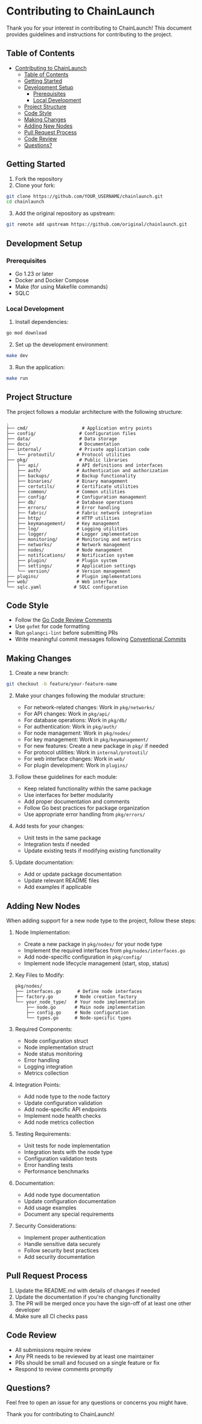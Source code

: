 # Contributing to ChainLaunch

Thank you for your interest in contributing to ChainLaunch! This document provides guidelines and instructions for contributing to the project.

## Table of Contents

- [Contributing to ChainLaunch](#contributing-to-chainlaunch)
	- [Table of Contents](#table-of-contents)
	- [Getting Started](#getting-started)
	- [Development Setup](#development-setup)
		- [Prerequisites](#prerequisites)
		- [Local Development](#local-development)
	- [Project Structure](#project-structure)
	- [Code Style](#code-style)
	- [Making Changes](#making-changes)
	- [Adding New Nodes](#adding-new-nodes)
	- [Pull Request Process](#pull-request-process)
	- [Code Review](#code-review)
	- [Questions?](#questions)

## Getting Started

1. Fork the repository
2. Clone your fork:
  ```bash
  git clone https://github.com/YOUR_USERNAME/chainlaunch.git
  cd chainlaunch
  ```
3. Add the original repository as upstream:
  ```bash
  git remote add upstream https://github.com/original/chainlaunch.git
  ```

## Development Setup

### Prerequisites

- Go 1.23 or later
- Docker and Docker Compose
- Make (for using Makefile commands)
- SQLC

### Local Development

1. Install dependencies:
  ```bash
  go mod download
  ```

2. Set up the development environment:
  ```bash
  make dev
  ```

3. Run the application:
  ```bash
  make run
  ```

## Project Structure

The project follows a modular architecture with the following structure:

```
.
├── cmd/                    # Application entry points
├── config/                # Configuration files
├── data/                  # Data storage
├── docs/                  # Documentation
├── internal/              # Private application code
│   └── protoutil/        # Protocol utilities
├── pkg/                   # Public libraries
│   ├── api/              # API definitions and interfaces
│   ├── auth/             # Authentication and authorization
│   ├── backups/          # Backup functionality
│   ├── binaries/         # Binary management
│   ├── certutils/        # Certificate utilities
│   ├── common/           # Common utilities
│   ├── config/           # Configuration management
│   ├── db/               # Database operations
│   ├── errors/           # Error handling
│   ├── fabric/           # Fabric network integration
│   ├── http/             # HTTP utilities
│   ├── keymanagement/    # Key management
│   ├── log/              # Logging utilities
│   ├── logger/           # Logger implementation
│   ├── monitoring/       # Monitoring and metrics
│   ├── networks/         # Network management
│   ├── nodes/            # Node management
│   ├── notifications/    # Notification system
│   ├── plugin/           # Plugin system
│   ├── settings/         # Application settings
│   └── version/          # Version management
├── plugins/              # Plugin implementations
├── web/                  # Web interface
└── sqlc.yaml            # SQLC configuration
```

## Code Style

- Follow the [Go Code Review Comments](https://github.com/golang/go/wiki/CodeReviewComments)
- Use `gofmt` for code formatting
- Run `golangci-lint` before submitting PRs
- Write meaningful commit messages following [Conventional Commits](https://www.conventionalcommits.org/)

## Making Changes

1. Create a new branch:
  ```bash
  git checkout -b feature/your-feature-name
  ```

2. Make your changes following the modular structure:
   - For network-related changes: Work in `pkg/networks/`
   - For API changes: Work in `pkg/api/`
   - For database operations: Work in `pkg/db/`
   - For authentication: Work in `pkg/auth/`
   - For node management: Work in `pkg/nodes/`
   - For key management: Work in `pkg/keymanagement/`
   - For new features: Create a new package in `pkg/` if needed
   - For protocol utilities: Work in `internal/protoutil/`
   - For web interface changes: Work in `web/`
   - For plugin development: Work in `plugins/`

3. Follow these guidelines for each module:
   - Keep related functionality within the same package
   - Use interfaces for better modularity
   - Add proper documentation and comments
   - Follow Go best practices for package organization
   - Use appropriate error handling from `pkg/errors/`

4. Add tests for your changes:
   - Unit tests in the same package
   - Integration tests if needed
   - Update existing tests if modifying existing functionality

5. Update documentation:
   - Add or update package documentation
   - Update relevant README files
   - Add examples if applicable

## Adding New Nodes

When adding support for a new node type to the project, follow these steps:

1. Node Implementation:
   - Create a new package in `pkg/nodes/` for your node type
   - Implement the required interfaces from `pkg/nodes/interfaces.go`
   - Add node-specific configuration in `pkg/config/`
   - Implement node lifecycle management (start, stop, status)

2. Key Files to Modify:
   ```
   pkg/nodes/
   ├── interfaces.go      # Define node interfaces
   ├── factory.go        # Node creation factory
   └── your_node_type/   # Your node implementation
       ├── node.go       # Main node implementation
       ├── config.go     # Node configuration
       └── types.go      # Node-specific types
   ```

3. Required Components:
   - Node configuration struct
   - Node implementation struct
   - Node status monitoring
   - Error handling
   - Logging integration
   - Metrics collection

4. Integration Points:
   - Add node type to the node factory
   - Update configuration validation
   - Add node-specific API endpoints
   - Implement node health checks
   - Add node metrics collection

5. Testing Requirements:
   - Unit tests for node implementation
   - Integration tests with the node type
   - Configuration validation tests
   - Error handling tests
   - Performance benchmarks

6. Documentation:
   - Add node type documentation
   - Update configuration documentation
   - Add usage examples
   - Document any special requirements

7. Security Considerations:
   - Implement proper authentication
   - Handle sensitive data securely
   - Follow security best practices
   - Add security documentation

## Pull Request Process

1. Update the README.md with details of changes if needed
2. Update the documentation if you're changing functionality
3. The PR will be merged once you have the sign-off of at least one other developer
4. Make sure all CI checks pass

## Code Review

- All submissions require review
- Any PR needs to be reviewed by at least one maintainer
- PRs should be small and focused on a single feature or fix
- Respond to review comments promptly

## Questions?

Feel free to open an issue for any questions or concerns you might have.

Thank you for contributing to ChainLaunch!
